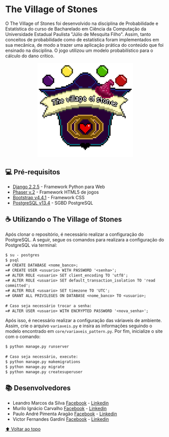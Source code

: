 # The Village of Stones

O The Village of Stones foi desenvolvido na disciplina de Probabilidade e Estatística do curso de Bacharelado em Ciência da Computação da Universidade Estadual Paulista "Júlio de Mesquita Filho". Assim, tanto conceitos de probabilidade como de estatística foram implementados em sua mecânica, de modo a trazer uma aplicação prática do conteúdo que foi ensinado na disciplina. O jogo utilizou um modelo probabilístico para o cálculo do dano crítico.

<p align="center">
    <img src="core/jogo/static/jogo/img/logo.png" alt="Logo do The Village of Stones" style="width: 300px;">
</p>

## 💻 Pré-requisitos

* [Django 2.2.5](https://www.djangoproject.com/) - Framework Python para Web
* [Phaser v.2](https://phaser.io/) - Framework HTML5 de jogos
* [Bootstrap v4.4.1](https://getbootstrap.com/) - Framework CSS
* [PostgreSQL v13.4](https://www.postgresql.org/) - SGBD PostgreSQL

## ☕ Utilizando o The Village of Stones
Após clonar o repositório, é necessário realizar a configuração do PostgreSQL. A seguir, segue os comandos para realizara a configuração do PostgreSQL via terminal:

```
$ su - postgres
$ psql
=# CREATE DATABASE <nome_banco>;
=# CREATE USER <usuario> WITH PASSWORD '<senha>';
=# ALTER ROLE <usuario> SET client_encoding TO 'utf8';
=# ALTER ROLE <usuario> SET default_transaction_isolation TO 'read committed';
=# ALTER ROLE <usuario> SET timezone TO 'UTC';
=# GRANT ALL PRIVILEGES ON DATABASE <nome_banco> TO <usuario>;

# Caso seja necessário trocar a senha:
=# ALTER USER <usuario> WITH ENCRYPTED PASSWORD '<nova_senha>';
```

Após isso, é necessário realizar a configuração das váriaveis de ambiente. Assim, crie o arquivo ```variaveis.py``` e insira as informações seguindo o modelo encontrado em ```core/variaveis_pattern.py```. Por fim, inicialize o site com o comando:
```
$ python manage.py runserver

# Caso seja necessário, execute:
$ python manage.py makemigrations
$ python manage.py migrate
$ python manage.py createsuperuser
```

## 📚 Desenvolvedores
* Leandro Marcos da Silva [Facebook](https://www.facebook.com/silvamleandro) - [Linkedin](https://www.linkedin.com/in/silvamleandro)
* Murilo Ignácio Carvalho [Facebook](https://www.facebook.com/murilo.ignaciocarvalho) - [Linkedin](https://www.linkedin.com/in/murilo-carvalho)
* Paulo André Pimenta Aragão [Facebook](https://www.facebook.com/paulo.andre.pimenta.aragao) - [Linkedin](https://www.linkedin.com/in/paulo-andre-pimenta-aragao/)
* Victor Fernandes Gardini [Facebook](https://www.facebook.com/victorfernandes.gardini) - [Linkedin](https://www.linkedin.com/in/victorgardini)

[⬆ Voltar ao topo](#the-village-of-stones)<br>
